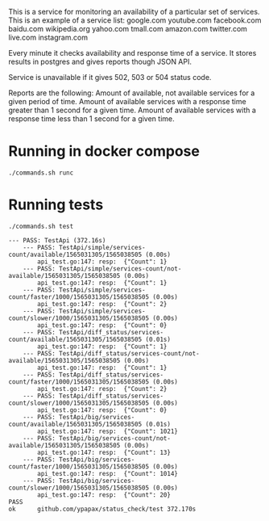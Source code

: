 This is a service for monitoring an availability of a particular set of services.
This is an example of a service list:
google.com
youtube.com
facebook.com
baidu.com
wikipedia.org
yahoo.com
tmall.com
amazon.com
twitter.com
live.com
instagram.com

Every minute it checks availability and response time of a service. It stores results in postgres and gives 
reports though JSON API.

Service is unavailable if it gives 502, 503 or 504 status code.

Reports are the following:
Amount of available, not available services for a given period of time.
Amount of available services with a response time greater than 1 second for a given time. 
Amount of available services with a response time less than 1 second for a given time.

# Running in docker compose
`./commands.sh runc`
# Running tests
`./commands.sh test`

```
--- PASS: TestApi (372.16s)
    --- PASS: TestApi/simple/services-count/available/1565031305/1565038505 (0.00s)
        api_test.go:147: resp:  {"Count": 1}
    --- PASS: TestApi/simple/services-count/not-available/1565031305/1565038505 (0.00s)
        api_test.go:147: resp:  {"Count": 1}
    --- PASS: TestApi/simple/services-count/faster/1000/1565031305/1565038505 (0.00s)
        api_test.go:147: resp:  {"Count": 2}
    --- PASS: TestApi/simple/services-count/slower/1000/1565031305/1565038505 (0.00s)
        api_test.go:147: resp:  {"Count": 0}
    --- PASS: TestApi/diff_status/services-count/available/1565031305/1565038505 (0.01s)
        api_test.go:147: resp:  {"Count": 1}
    --- PASS: TestApi/diff_status/services-count/not-available/1565031305/1565038505 (0.00s)
        api_test.go:147: resp:  {"Count": 1}
    --- PASS: TestApi/diff_status/services-count/faster/1000/1565031305/1565038505 (0.00s)
        api_test.go:147: resp:  {"Count": 2}
    --- PASS: TestApi/diff_status/services-count/slower/1000/1565031305/1565038505 (0.00s)
        api_test.go:147: resp:  {"Count": 0}
    --- PASS: TestApi/big/services-count/available/1565031305/1565038505 (0.01s)
        api_test.go:147: resp:  {"Count": 1021}
    --- PASS: TestApi/big/services-count/not-available/1565031305/1565038505 (0.00s)
        api_test.go:147: resp:  {"Count": 13}
    --- PASS: TestApi/big/services-count/faster/1000/1565031305/1565038505 (0.00s)
        api_test.go:147: resp:  {"Count": 1014}
    --- PASS: TestApi/big/services-count/slower/1000/1565031305/1565038505 (0.00s)
        api_test.go:147: resp:  {"Count": 20}
PASS
ok  	github.com/ypapax/status_check/test	372.170s
```